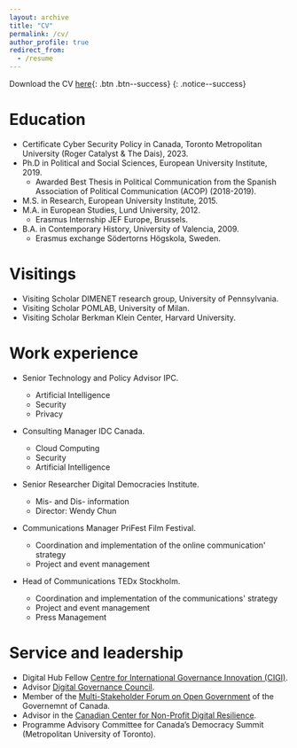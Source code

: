 ```yaml
---
layout: archive
title: "CV"
permalink: /cv/
author_profile: true
redirect_from:
  - /resume
---
```


Download the CV [here](/files/CV_Javier.pdf){: .btn .btn--success}
{: .notice--success}



Education
======
* Certificate Cyber Security Policy in Canada, Toronto Metropolitan University (Roger Catalyst & The Dais), 2023.
* Ph.D in Political and Social Sciences, European University Institute, 2019.
	- Awarded Best Thesis in Political Communication from the Spanish Association of Political Communication (ACOP) (2018-2019). 
* M.S. in Research, European University Institute, 2015.
* M.A. in European Studies, Lund University, 2012.
	- Erasmus Internship JEF Europe, Brussels.
* B.A. in Contemporary History, University of Valencia, 2009.
	- Erasmus exchange Södertorns Högskola, Sweden.



  
 Visitings
======  
- Visiting Scholar DIMENET research group, University of Pennsylvania.
- Visiting Scholar POMLAB, University of Milan.
- Visiting Scholar Berkman Klein Center, Harvard University.
 
   
Work experience
======

* Senior Technology and Policy Advisor IPC.
  * Artificial Intelligence
  * Security
  * Privacy

* Consulting Manager IDC Canada.
  * Cloud Computing
  * Security
  * Artificial Intelligence

* Senior Researcher Digital Democracies Institute.
  * Mis- and Dis- information
  * Director: Wendy Chun
 
* Communications Manager PriFest Film Festival.
  * Coordination and implementation of the online communication' strategy
  * Project and event management
 
* Head of Communications TEDx Stockholm.
  * Coordination and implementation of the communications' strategy
  * Project and event management
  * Press Management
 
  
Service and leadership
====== 
* Digital Hub Fellow [Centre for International Governance Innovation (CIGI)](https://www.cigionline.org).
* Advisor [Digital Governance Council](https://dgc-cgn.org).  
* Member of the [Multi-Stakeholder Forum on Open Government](https://open.canada.ca/en/multi-stakeholder-forum-open-government) of the Governemnt of Canada.
* Advisor in the [Canadian Center for Non-Profit Digital Resilience](https://ccndr.ca/).
* Programme Advisory Committee for Canada’s Democracy Summit (Metropolitan University of Toronto).
